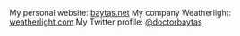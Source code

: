 My personal website: [baytas.net](https://www.baytas.net/)
My company Weatherlight: [weatherlight.com](https://www.weatherlight.com/)
My Twitter profile: [@doctorbaytas](https://twitter.com/brian_lovin)
